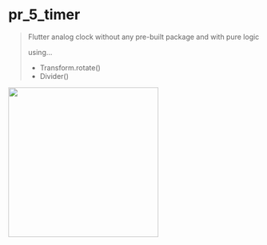 # pr_5_timer

> Flutter analog clock without any pre-built package and with pure logic
> 
> using...
>   - Transform.rotate()
>   - Divider()

<img src="https://user-images.githubusercontent.com/114161261/237022232-6baa6fad-3532-4f06-9331-50b8b4fc7296.png" width="300px">


